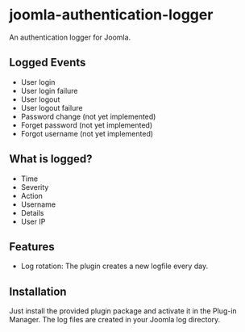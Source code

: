 joomla-authentication-logger
============================
An authentication logger for Joomla.

## Logged Events
- User login
- User login failure
- User logout
- User logout failure
- Password change (not yet implemented)
- Forget password (not yet implemented)
- Forgot username (not yet implemented)

## What is logged?
- Time
- Severity
- Action
- Username
- Details
- User IP

## Features
- Log rotation: The plugin creates a new logfile every day.

## Installation
Just install the provided plugin package and activate it in the Plug-in Manager. The log files are created in your Joomla log directory.
